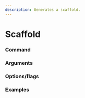 ```yaml
---
description: Generates a scaffold.
---
```


# Scaffold

### Command



### Arguments



### Options/flags



### Examples

